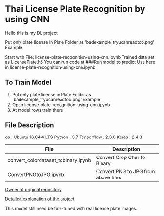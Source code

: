 # Thai License Plate Recognition by using CNN
 
Hello this is my DL project

Put only plate license in Plate Folder as 'badexample_tryucanreadtoo.png' Example

Start with File: license-plate-recognition-using-cnn.ipynb
Trained data set as LicensePlate.h5 
You can run code at ###Run model to predict Use here in license-plate-recognition-using-cnn.ipynb

## To Train Model
1. Put only plate license in Plate Folder as 'badexample_tryucanreadtoo.png' Example
2. Open license-plate-recognition-using-cnn.ipynb
3. At model rows train there

## File Description
os : Ubuntu 16.04.4 LTS
Python : 3.7
Tensorflow : 2.3.0
Keras : 2.4.3

| File  | Description |
| ------------- | ------------- |
| convert_colordataset_tobinary.ipynb  | Convert Crop Char to Binary  |
| ConvertPNGtoJPG.ipynb  | Convert PNG to JPG from above files  |

[Owner of original repository](https://www.kaggle.com/sarthakvajpayee/license-plate-recognition-using-cnn)

[Detailed explanation of the project](https://towardsdatascience.com/ai-based-indian-license-plate-detector-de9d48ca8951?source=friends_link&sk=a2cbd70e630f6dc3d030e3bae34d98ef¶)

This model still need be fine-tuned with real license plate images.
